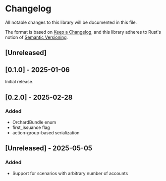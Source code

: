 # Changelog
All notable changes to this library will be documented in this file.

The format is based on [Keep a Changelog](https://keepachangelog.com/en/1.0.0/),
and this library adheres to Rust's notion of
[Semantic Versioning](https://semver.org/spec/v2.0.0.html).

## [Unreleased]

## [0.1.0] - 2025-01-06
Initial release.

## [0.2.0] - 2025-02-28
### Added
- OrchardBundle enum
- first_issuance flag
- action-group-based serialization

## [Unreleased] - 2025-05-05
### Added
- Support for scenarios with arbitrary number of accounts